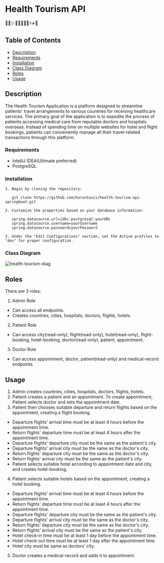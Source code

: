 # Health Tourism API
👨‍⚕️🩺👴🏥🛌💉💊⚕️✈️🏨
## Table of Contents
- [Description](#description)
- [Requirements](#requirements)
- [Installation](#installation)
- [Class Diagram](#class-diagram)
- [Roles](#roles)
- [Usage](#usage)

## Description

The Health Tourism Application is a platform designed to streamline patients' travel arrangements to various countries for receiving healthcare services. 
The primary goal of the application is to expedite the process of patients accessing medical care from reputable doctors and hospitals overseas. 
Instead of spending time on multiple websites for hotel and flight bookings, patients can conveniently manage all their travel-related transactions through this platform.

### Requirements

- IntelliJ IDEA(Ultimate preferred)
- PostgreSQL

### Installation

```
1. Begin by cloning the repository:

   git clone https://github.com/haruntasci/health-tourism-api-springboot.git

2. Customize the properties based on your database information:

   spring.datasource.url=jdbc:postgresql:yourURL
   spring.datasource.username=yourUsername
   spring.datasource.password=yourPassword

3. Under the "Edit Configurations" section, set the Active profiles to "dev" for proper configuration.
```  
### Class Diagram
![health-tourism-diag](https://github.com/Patika-X-Allianz-Bootcamp/java-final/assets/99567926/e84a4e94-889a-4825-99aa-9c66678d3665)

## Roles
There are 3 roles:
1. Admin Role
- Can access all endpoints.
- Creates countries, cities, hospitals, doctors, flights, hotels.
2. Patient Role
- Can access city(read-only), flight(read-only), hotel(read-only), flight-booking, hotel-booking, doctor(read-only), patient, appointment.
3. Doctor Role
- Can access appointment, doctor, patient(read-only) and medical-record endpoints.

## Usage
1. Admin creates countries, cities, hospitals, doctors, flights, hotels.
2. Patient creates a patient and an appointment. To create appointment, Patient selects doctor and sets the appointment date.
3. Patient then chooses suitable departure and return flights based on the appointment, creating a flight booking.
- Departure flights' arrival time must be at least 4 hours before the appointment time.
- Return flights' departure time must be at least 4 hours after the appointment time.
- Departure flights' departure city must be the same as the patient's city.
- Departure flights' arrival city must be the same as the doctor's city.
- Return flights' departure city must be the same as the doctor's city.
- Return flights' arrival city must be the same as the patient's city.
- Patient selects suitable hotel according to appointment date and city, and creates hotel-booking.
4. Patient selects suitable hotels based on the appointment, creating a hotel booking.
- Departure flights' arrival time must be at least 4 hours before the appointment time.
- Return flights' departure time must be at least 4 hours after the appointment time.
- Departure flights' departure city must be the same as the patient's city.
- Departure flights' arrival city must be the same as the doctor's city.
- Return flights' departure city must be the same as the doctor's city.
- Return flights' arrival city must be the same as the patient's city.
- Hotel check-in time must be at least 1 day before the appointment time.
- Hotel check-out time must be at least 1 day after the appointment time
- Hotel city must be same as doctors' city.
5. Doctor creates a medical-record and adds it to appointment.



